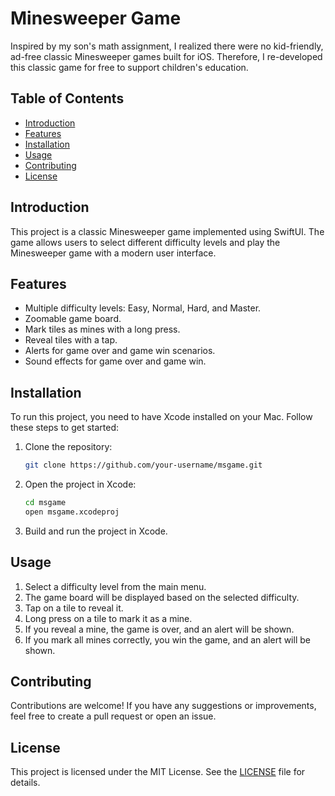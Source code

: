 # Minesweeper Game

Inspired by my son's math assignment, I realized there were no kid-friendly, ad-free classic Minesweeper games built for iOS. Therefore, I re-developed this classic game for free to support children's education.

## Table of Contents

- [Introduction](#introduction)
- [Features](#features)
- [Installation](#installation)
- [Usage](#usage)
- [Contributing](#contributing)
- [License](#license)

## Introduction

This project is a classic Minesweeper game implemented using SwiftUI. The game allows users to select different difficulty levels and play the Minesweeper game with a modern user interface.

## Features

- Multiple difficulty levels: Easy, Normal, Hard, and Master.
- Zoomable game board.
- Mark tiles as mines with a long press.
- Reveal tiles with a tap.
- Alerts for game over and game win scenarios.
- Sound effects for game over and game win.

## Installation

To run this project, you need to have Xcode installed on your Mac. Follow these steps to get started:

1. Clone the repository:
    ```sh
    git clone https://github.com/your-username/msgame.git
    ```
2. Open the project in Xcode:
    ```sh
    cd msgame
    open msgame.xcodeproj
    ```
3. Build and run the project in Xcode.

## Usage

1. Select a difficulty level from the main menu.
2. The game board will be displayed based on the selected difficulty.
3. Tap on a tile to reveal it.
4. Long press on a tile to mark it as a mine.
5. If you reveal a mine, the game is over, and an alert will be shown.
6. If you mark all mines correctly, you win the game, and an alert will be shown.

## Contributing

Contributions are welcome! If you have any suggestions or improvements, feel free to create a pull request or open an issue.

## License

This project is licensed under the MIT License. See the [LICENSE](LICENSE) file for details.
